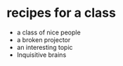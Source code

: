 # recipes for a class

+ a class of nice people
+ a broken projector
+ an interesting topic
+ Inquisitive brains
